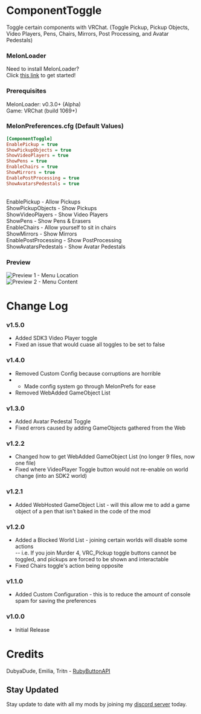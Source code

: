# ComponentToggle
Toggle certain components with VRChat. (Toggle Pickup, Pickup Objects, Video Players, Pens, Chairs, Mirrors, Post Processing, and Avatar Pedestals)

### MelonLoader
Need to install MelonLoader?<br>
Click [this link](https://melonwiki.xyz/) to get started!

### Prerequisites
MelonLoader: v0.3.0+ (Alpha)<br>
Game: VRChat (build 1069+)<br>

### MelonPreferences.cfg (Default Values)
```ini
[ComponentToggle]
EnablePickup = true
ShowPickupObjects = true
ShowVideoPlayers = true
ShowPens = true
EnableChairs = true
ShowMirrors = true
EnablePostProcessing = true
ShowAvatarsPedestals = true
```
<br>
EnablePickup - Allow Pickups<br>
ShowPickupObjects - Show Pickups<br>
ShowVideoPlayers - Show Video Players<br>
ShowPens - Show Pens & Erasers<br>
EnableChairs - Allow yourself to sit in chairs<br>
ShowMirrors - Show Mirrors<br>
EnablePostProcessing - Show PostProcessing<br>
ShowAvatarsPedestals - Show Avatar Pedestals<br>

### Preview
![Preview 1 - Menu Location](https://kortyboi.com/img/upload/VRChat_ZmRFcJMvyb.jpg)<br>
![Preview 2 - Menu Content](https://kortyboi.com/img/upload/VRChat_sojfrXy4Gy.png)<br>

# Change Log
### v1.5.0
* Added SDK3 Video Player toggle
* Fixed an issue that would cuase all toggles to be set to false

### v1.4.0
* Removed Custom Config because corruptions are horrible
* * Made config system go through MelonPrefs for ease
* Removed WebAdded GameObject List

### v1.3.0
* Added Avatar Pedestal Toggle
* Fixed errors caused by adding GameObjects gathered from the Web

### v1.2.2
* Changed how to get WebAdded GameObject List (no longer 9 files, now one file)
* Fixed where VideoPlayer Toggle button would not re-enable on world change (into an SDK2 world)

### v1.2.1
* Added WebHosted GameObject List - will this allow me to add a game object of a pen that isn't baked in the code of the mod

### v1.2.0
* Added a Blocked World List - joining certain worlds will disable some actions<br>
-- i.e. If you join Murder 4, VRC_Pickup toggle buttons cannot be toggled, and pickups are forced to be shown and interactable
* Fixed Chairs toggle's action being opposite

### v1.1.0
* Added Custom Configuration - this is to reduce the amount of console spam for saving the preferences

### v1.0.0
* Initial Release

# Credits
DubyaDude, Emilia, Tritn - [RubyButtonAPI](https://github.com/DubyaDude/RubyButtonAPI)



## Stay Updated
Stay update to date with all my mods by joining my [discord server](https://discord.gg/qkycuAMUGS) today.
